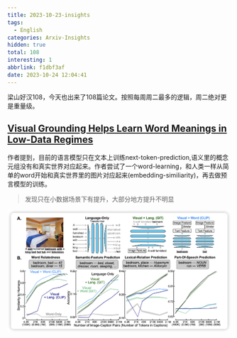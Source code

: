 ```yaml
---
title: 2023-10-23-insights
tags:
  - English
categories: Arxiv-Insights
hidden: true
total: 108
interesting: 1
abbrlink: f1dbf3af
date: 2023-10-24 12:04:41
---
```


梁山好汉108，今天也出来了108篇论文。按照每周周二最多的逻辑，周二绝对更是重量级。



## [Visual Grounding Helps Learn Word Meanings in Low-Data Regimes](https://arxiv.org/pdf/2310.13257.pdf)

作者提到，目前的语言模型只在文本上训练next-token-prediction,语义里的概念元组没有和真实世界对应起来。作者尝试了一个word-learning，和人类一样从简单的word开始和真实世界里的图片对应起来(embedding-similiarity)，再去做预言模型的训练。

> 发现只在小数据场景下有提升，大部分地方提升不明显

<img src="../../files/images/arxiv-insights/2023-10-23/visual_grounding.png">
